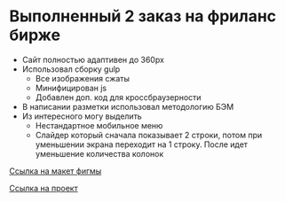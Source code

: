 # Выполненный 2 заказ на фриланс бирже

* Cайт полностью адаптивен до 360px
* Использовал сборку gulp
    * Все изображения сжаты
    * Минифицирован js
    * Добавлен доп. код для кроссбраузерности
* В написании разметки использовал методологию БЭМ
* Из интересного могу выделить
    * Нестандартное мобильное меню
    * Слайдер который сначала показывает 2 строки, потом при уменьшении экрана переходит на 1 строку. После идет уменьшение количества колонок

[Ссылка на макет фигмы](https://www.figma.com/design/bt3nnCdXNEjzIIxhZ1SYcm/%D0%9B%D0%B8%D0%B4%D0%B5%D1%80-%D0%B3%D0%B0%D1%80%D0%B0%D0%BD%D1%82-(Copy)?node-id=0-1&t=M4zMsRFfDcW6SalA-1)

[Ссылка на проект](https://madnessll.github.io/order-2/)
